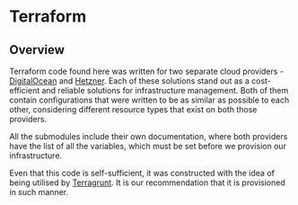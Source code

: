 # Terraform

## Overview
Terraform code found here was written for two separate cloud providers - [DigitalOcean](https://www.digitalocean.com/) and [Hetzner](https://www.hetzner.com/). Each of these solutions stand out as a cost-efficient and reliable solutions for infrastructure management. Both of them contain configurations that were written to be as similar as possible to each other, considering different resource types that exist on both those providers.  

All the submodules include their own documentation, where both providers have the list of all the variables, which must be set before we provision our infrastructure.

Even that this code is self-sufficient, it was constructed with the idea of being utilised by [Terragrunt](terragrunt/). It is our recommendation that it is provisioned in such manner.
